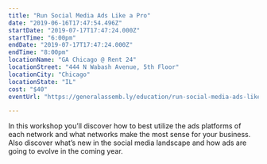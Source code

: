 ```yaml
---
title: "Run Social Media Ads Like a Pro"
date: "2019-06-16T17:47:54.496Z"
startDate: "2019-07-17T17:47:24.000Z"
startTime: "6:00pm"
endDate: "2019-07-17T17:47:24.000Z"
endTime: "8:00pm"
locationName: "GA Chicago @ Rent 24"
locationStreet: "444 N Wabash Avenue, 5th Floor"
locationCity: "Chicago"
locationState: "IL"
cost: "$40"
eventUrl: "https://generalassemb.ly/education/run-social-media-ads-like-a-pro/chicago/78467"

---
```


In this workshop you’ll discover how to best utilize the ads platforms of each network and what networks make the most sense for your business. Also discover what’s new in the social media landscape and how ads are going to evolve in the coming year.

